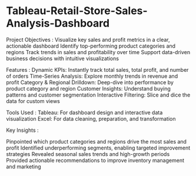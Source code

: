 # Tableau-Retail-Store-Sales-Analysis-Dashboard
Project Objectives :
 Visualize key sales and profit metrics in a clear, actionable dashboard
 Identify top-performing product categories and regions
 Track trends in sales and profitability over time
 Support data-driven business decisions with intuitive visualizations

Features :
Dynamic KPIs: Instantly track total sales, total profit, and number of orders
Time-Series Analysis: Explore monthly trends in revenue and profit
Category & Regional Drilldown: Deep-dive into performance by product category and region
Customer Insights: Understand buying patterns and customer segmentation
Interactive Filtering: Slice and dice the data for custom views

Tools Used :
Tableau: For dashboard design and interactive data visualization
Excel: For data cleaning, preparation, and transformation

Key Insights :

 Pinpointed which product categories and regions drive the most sales and profit
 Identified underperforming segments, enabling targeted improvement strategies
 Revealed seasonal sales trends and high-growth periods
 Provided actionable recommendations to improve inventory management and marketing
